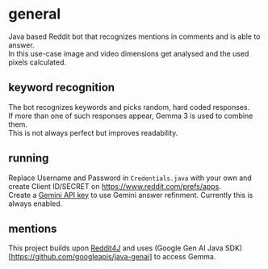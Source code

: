 # general
Java based Reddit bot that recognizes mentions in comments and is able to answer.  
In this use-case image and video dimensions get analysed and the used pixels calculated.  

## keyword recognition
The bot recognizes keywords and picks random, hard coded responses.  
If more than one of such responses appear, Gemma 3 is used to combine them.  
This is not always perfect but improves readability.  

## running
Replace Username and Password in `Credentials.java` with your own and create Client ID/SECRET on https://www.reddit.com/prefs/apps.  
Create a [Gemini API key](https://aistudio.google.com/apikey) to use Gemini answer refinment. Currently this is always enabled.  

## mentions 
This project builds upon [Reddit4J](https://github.com/masecla22/Reddit4J) and uses (Google Gen AI Java SDK)[https://github.com/googleapis/java-genai] to access Gemma.
